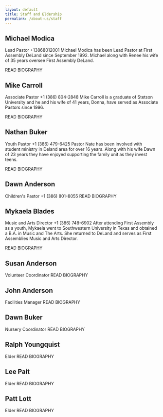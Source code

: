 ```yaml
---
layout: default
title: Staff and Eldership
permalink: /about-us/staff
---
```


## Michael Modica
 Lead Pastor
 +13868012001
Michael Modica has been Lead Pastor at First Assembly DeLand since September 1992. Michael along with Renee his wife of 35 years oversee First Assembly DeLand.

READ BIOGRAPHY

## Mike Carroll
 Associate Pastor
 +1 (386) 804-2848
Mike Carroll is a graduate of Stetson University and he and his wife of 41 years, Donna, have served as Associate Pastors since 1996.

READ BIOGRAPHY

## Nathan Buker
 Youth Pastor
 +1 (386) 479-6425
Pastor Nate has been involved with student ministry in Deland area for over 16 years. Along with his wife Dawn of 23 years they have enjoyed supporting the family unit as they invest teens.

READ BIOGRAPHY

## Dawn Anderson
 Children's Pastor
 +1 (386) 801-8055
READ BIOGRAPHY

## Mykaela Blades
 Music and Arts Director
 +1 (386) 748-6902
After attending First Assembly as a youth, Mykaela went to Southwestern University in Texas and obtained a B.A. in Music and The Arts. She returned to DeLand and serves as First Assemblies Music and Arts Director.

READ BIOGRAPHY

## Susan Anderson
 Volunteer Coordinator
READ BIOGRAPHY

## John Anderson
 Facilities Manager
READ BIOGRAPHY

## Dawn Buker
 Nursery Coordinator
READ BIOGRAPHY

## Ralph Youngquist
 Elder
READ BIOGRAPHY

## Lee Pait
 Elder
READ BIOGRAPHY

## Patt Lott
 Elder
READ BIOGRAPHY